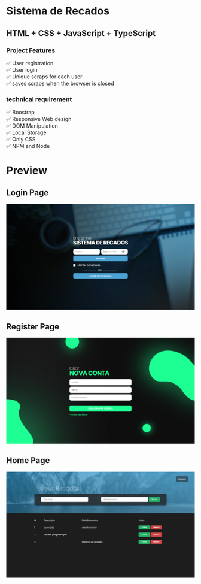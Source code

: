 # Sistema de Recados

<h2>HTML + CSS + JavaScript + TypeScript</h2>

<h3>Project Features</h3>
<span>✅ User registration</span> </br>
<span>✅ User login</span>  </br>
<span>✅ Unique scraps for each user</span>  </br>
<span>✅ saves scraps when the browser is closed </span>  </br>

<h3>technical requirement</h3>
<span>✅ Boostrap </span>  </br>
<span>✅ Responsive Web design </span>  </br>
<span>✅ DOM Manipulation </span>  </br>
<span>✅ Local Storage</span>  </br>
<span>✅ Only CSS </span>  </br>
<span>✅ NPM and Node</span>  </br>


<h1>Preview</h1>
<h2>Login Page</h2>
<img src="./src/images/preview-login.png">
<h2>Register Page</h2>
<img src="./src/images/preview-register.png">
<h2>Home Page</h2>
<img src="./src/images/preview-home.png">
